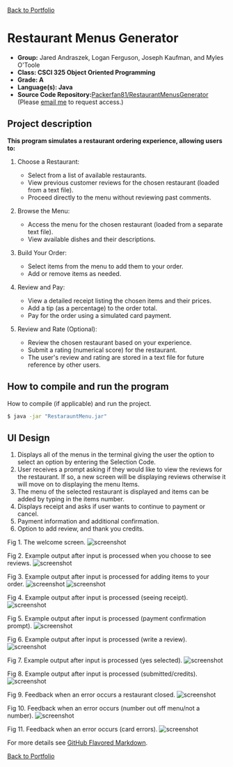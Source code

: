[Back to Portfolio](./)

Restaurant Menus Generator
===============

-   **Group:** Jared Andraszek, Logan Ferguson, Joseph Kaufman, and Myles O'Toole  
-   **Class: CSCI 325 Object Oriented Programming** 
-   **Grade: A** 
-   **Language(s): Java** 
-   **Source Code Repository:**[Packerfan81/RestaurantMenusGenerator](https://github.com/Packerfan81/csci325-Restaurant-menu.git) 
    (Please [email me](mailto:jeengelhardt@csustudent.net?subject=GitHub%20Access) to request access.)

## Project description

**This program simulates a restaurant ordering experience, allowing users to:**

1. Choose a Restaurant:
   
    - Select from a list of available restaurants.
    - View previous customer reviews for the chosen restaurant (loaded from a text file).
    - Proceed directly to the menu without reviewing past comments.
   
2. Browse the Menu:
   
    - Access the menu for the chosen restaurant (loaded from a separate text file).
    - View available dishes and their descriptions.
   
3. Build Your Order:
   
    - Select items from the menu to add them to your order.
    - Add or remove items as needed.
   
4. Review and Pay:
   
    - View a detailed receipt listing the chosen items and their prices.
    - Add a tip (as a percentage) to the order total.
    - Pay for the order using a simulated card payment.
   
5. Review and Rate (Optional):
   
    - Review the chosen restaurant based on your experience.
    - Submit a rating (numerical score) for the restaurant.
    - The user's review and rating are stored in a text file for future reference by other users.


## How to compile and run the program

How to compile (if applicable) and run the project.

```bash
$ java -jar "RestarauntMenu.jar"
```

## UI Design

1. Displays all of the menus in the terminal giving the user the option to select an option by
   entering the Selection Code.
2. User receives a prompt asking if they would like to view the reviews for the restaurant. If so, a
   new screen will be displaying reviews otherwise it will move on to displaying the menu Items.
3. The menu of the selected restaurant is displayed and items can be added by typing in the items
   number.
4. Displays receipt and asks if user wants to continue to payment or cancel.
5. Payment information and additional confirmation.
6. Option to add review, and thank you credits.

Fig 1. The welcome screen.
![screenshot](/images/rmg-figure1.jpeg) <br />

Fig 2. Example output after input is processed when you choose to see reviews.
![screenshot](/images/rmg-figure2.jpeg)<br />

Fig 3. Example output after input is processed for adding items to your order.
![screenshot](/images/rmg-figure3.jpeg) ![screenshot](/images/rmg-figure4.jpeg)<br />

Fig 4. Example output after input is processed (seeing receipt).
![screenshot](/images/rmg-figure5.jpeg)<br />

Fig 5. Example output after input is processed (payment confirmation prompt).
![screenshot](/images/rmg-figure6.jpeg)<br />

Fig 6. Example output after input is processed (write a review).
![screenshot](/images/rmg-figure7.jpeg)<br />

Fig 7. Example output after input is processed (yes selected).
![screenshot](/images/rmg-figure8.jpeg)<br />

Fig 8. Example output after input is processed (submitted/credits).
![screenshot](/images/rmg-figure9.jpeg)<br>

Fig 9. Feedback when an error occurs a restaurant closed.
![screenshot](/images/rmg-figure10.jpeg)<br>

Fig 10. Feedback when an error occurs (number out off menu/not a number).
![screenshot](/images/rmg-figure11.jpeg)<br>

Fig 11. Feedback when an error occurs (card errors).
![screenshot](/images/rmg-figure12.jpeg)<br>




For more details see [GitHub Flavored Markdown](https://guides.github.com/features/mastering-markdown/).

[Back to Portfolio](./)
